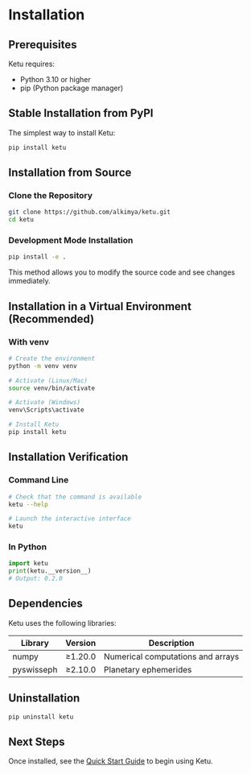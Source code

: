 # Installation

## Prerequisites

Ketu requires:

- Python 3.10 or higher
- pip (Python package manager)

## Stable Installation from PyPI

The simplest way to install Ketu:

```bash
pip install ketu
```

## Installation from Source

### Clone the Repository

```bash
git clone https://github.com/alkimya/ketu.git
cd ketu
```

### Development Mode Installation

```bash
pip install -e .
```

This method allows you to modify the source code and see changes immediately.

## Installation in a Virtual Environment (Recommended)

### With venv

```bash
# Create the environment
python -m venv venv

# Activate (Linux/Mac)
source venv/bin/activate

# Activate (Windows)
venv\Scripts\activate

# Install Ketu
pip install ketu
```

## Installation Verification

### Command Line

```bash
# Check that the command is available
ketu --help

# Launch the interactive interface
ketu
```

### In Python

```python
import ketu
print(ketu.__version__)
# Output: 0.2.0
```

## Dependencies

Ketu uses the following libraries:

Library         |   Version |   Description
----------------|-----------|--------------
numpy           |   ≥1.20.0 |   Numerical computations and arrays
pyswisseph      |   ≥2.10.0 |   Planetary ephemerides

## Uninstallation

```bash
pip uninstall ketu
```

## Next Steps

Once installed, see the [Quick Start Guide](quickstart.md) to begin using Ketu.
